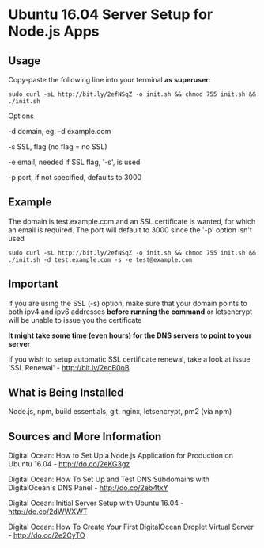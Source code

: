 # Ubuntu 16.04 Server Setup for Node.js Apps
## Usage
Copy-paste the following line into your terminal **as superuser**:

```
sudo curl -sL http://bit.ly/2efNSqZ -o init.sh && chmod 755 init.sh && ./init.sh
```

Options

-d domain, eg: -d example.com

-s SSL, flag (no flag = no SSL)

-e email, needed if SSL flag, '-s', is used

-p port, if not specified, defaults to 3000

## Example 
The domain is test.example.com and an SSL certificate is wanted, for which an email is required. The port will default to 3000 since the '-p' option isn't used
```
sudo curl -sL http://bit.ly/2efNSqZ -o init.sh && chmod 755 init.sh && ./init.sh -d test.example.com -s -e test@example.com
```

## Important
If you are using the SSL (-s) option, make sure that your domain points to both ipv4 and ipv6 addresses **before running the command** or letsencrypt will be unable to issue you the certificate

**It might take some time (even hours) for the DNS servers to point to your server**

If you wish to setup automatic SSL certificate renewal, take a look at issue 'SSL Renewal' - http://bit.ly/2ecB0oB

## What is Being Installed
Node.js, npm, build essentials, git, nginx, letsencrypt, pm2 (via npm)

## Sources and More Information
Digital Ocean: How to Set Up a Node.js Application for Production on Ubuntu 16.04 - http://do.co/2eKG3gz

Digital Ocean: How To Set Up and Test DNS Subdomains with DigitalOcean's DNS Panel - http://do.co/2eb4txY

Digital Ocean: Initial Server Setup with Ubuntu 16.04 - http://do.co/2dWWXWT

Digital Ocean: How To Create Your First DigitalOcean Droplet Virtual Server - http://do.co/2e2CyTO